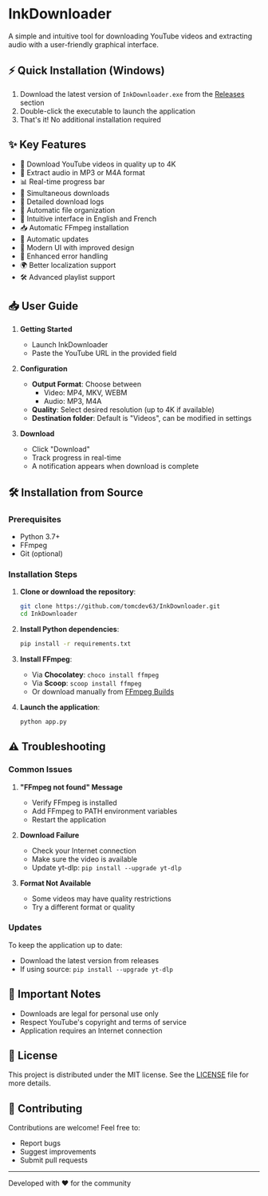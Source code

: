 # InkDownloader

A simple and intuitive tool for downloading YouTube videos and extracting audio with a user-friendly graphical interface.

## ⚡ Quick Installation (Windows)

1. Download the latest version of `InkDownloader.exe` from the [Releases](https://github.com/Inkflow59/InkDownloader/releases) section
2. Double-click the executable to launch the application
3. That's it! No additional installation required

## ✨ Key Features

- 🎥 Download YouTube videos in quality up to 4K
- 🎵 Extract audio in MP3 or M4A format
- 📊 Real-time progress bar
- 🔄 Simultaneous downloads
- 📝 Detailed download logs
- 💾 Automatic file organization
- 🎯 Intuitive interface in English and French
- 📥 Automatic FFmpeg installation
- 🔄 Automatic updates
- 🎨 Modern UI with improved design
- 🚀 Enhanced error handling
- 🌍 Better localization support
- 🛠️ Advanced playlist support

## 📥 User Guide

1. **Getting Started**
   - Launch InkDownloader
   - Paste the YouTube URL in the provided field

2. **Configuration**
   - **Output Format**: Choose between
     - Video: MP4, MKV, WEBM
     - Audio: MP3, M4A
   - **Quality**: Select desired resolution (up to 4K if available)
   - **Destination folder**: Default is "Videos", can be modified in settings

3. **Download**
   - Click "Download"
   - Track progress in real-time
   - A notification appears when download is complete

## 🛠️ Installation from Source

### Prerequisites
- Python 3.7+
- FFmpeg
- Git (optional)

### Installation Steps

1. **Clone or download the repository**:
   ```bash
   git clone https://github.com/tomcdev63/InkDownloader.git
   cd InkDownloader
   ```

2. **Install Python dependencies**:
   ```bash
   pip install -r requirements.txt
   ```

3. **Install FFmpeg**:
   - Via **Chocolatey**: `choco install ffmpeg`
   - Via **Scoop**: `scoop install ffmpeg`
   - Or download manually from [FFmpeg Builds](https://github.com/BtbN/FFmpeg-Builds/releases)

4. **Launch the application**:
   ```bash
   python app.py
   ```

## ⚠️ Troubleshooting

### Common Issues

1. **"FFmpeg not found" Message**
   - Verify FFmpeg is installed
   - Add FFmpeg to PATH environment variables
   - Restart the application

2. **Download Failure**
   - Check your Internet connection
   - Make sure the video is available
   - Update yt-dlp: `pip install --upgrade yt-dlp`

3. **Format Not Available**
   - Some videos may have quality restrictions
   - Try a different format or quality

### Updates

To keep the application up to date:
- Download the latest version from releases
- If using source: `pip install --upgrade yt-dlp`

## 📝 Important Notes

- Downloads are legal for personal use only
- Respect YouTube's copyright and terms of service
- Application requires an Internet connection

## 📄 License

This project is distributed under the MIT license. See the [LICENSE](LICENSE) file for more details.

## 🤝 Contributing

Contributions are welcome! Feel free to:
- Report bugs
- Suggest improvements
- Submit pull requests

---

Developed with ❤️ for the community